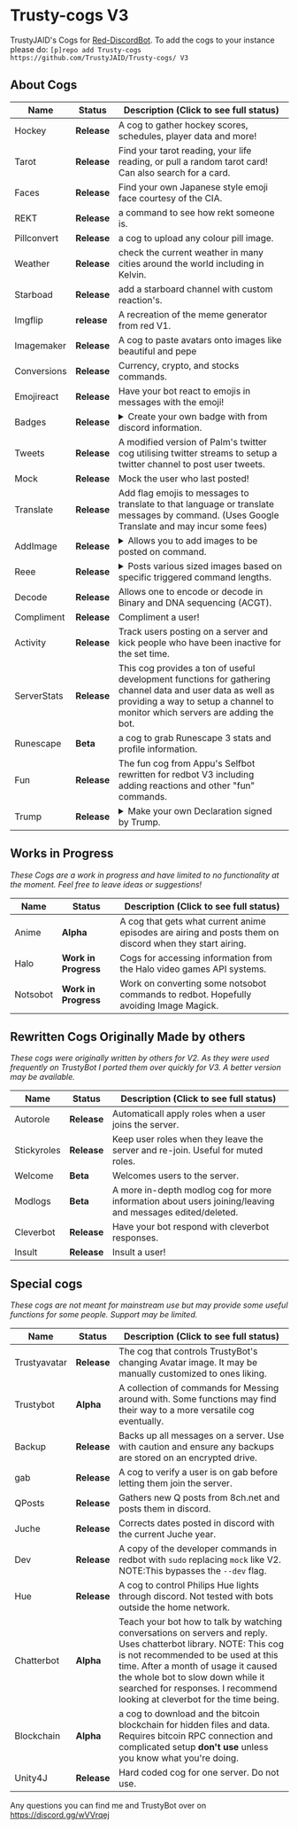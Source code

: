 # Trusty-cogs V3
TrustyJAID's Cogs for  [Red-DiscordBot](https://github.com/Cog-Creators/Red-DiscordBot/tree/V3/develop).
To add the cogs to your instance please do: `[p]repo add Trusty-cogs https://github.com/TrustyJAID/Trusty-cogs/ V3`

## About Cogs

| Name | Status | Description (Click to see full status)
| --- | --- | --- |
| Hockey | **Release** | A cog to gather hockey scores, schedules, player data and more!|
| Tarot | **Release** | Find your tarot reading, your life reading, or pull a random tarot card! Can also search for a card. |
| Faces | **Release** | Find your own Japanese style emoji face courtesy of the CIA. |
| REKT | **Release** |  a command to see how rekt someone is. |
| Pillconvert | **Release** | a cog to upload any colour pill image. |
| Weather | **Release** | check the current weather in many cities around the world including in Kelvin. |
| Starboad | **Release** | add a starboard channel with custom reaction's. |
| Imgflip | **release** | A recreation of the meme generator from red V1. |
| Imagemaker | **Release** | A cog to paste avatars onto images like beautiful and pepe |
| Conversions | **Release** | Currency, crypto, and stocks commands. |
| Emojireact | **Release** | Have your bot react to emojis in messages with the emoji! |
| Badges | **Release** | <details><summary>Create your own badge with from discord information.</summary> Includes templates for fake CIA, NSA, FBI, Discord, and every NHL hockey team.</details> |
| Tweets | **Release** | A modified version of Palm's twitter cog utilising twitter streams to setup a twitter channel to post user tweets. |
| Mock | **Release** | Mock the user who last posted! |
| Translate | **Release** | Add flag emojis to messages to translate to that language or translate messages by command. (Uses Google Translate and may incur some fees) |
| AddImage | **Release** | <details><summary>Allows you to add images to be posted on command.</summary> Stores the image in the bot folder then uploads the image directly. Owners may add images globally.</details> |
| Reee | **Release** | <details><summary>Posts various sized images based on specific triggered command lengths.</summary> May be customized manually for different images or by default express ones true rage.</details> |
| Decode | **Release** | Allows one to encode or decode in Binary and DNA sequencing (ACGT). |
| Compliment | **Release** | Compliment a user! |
| Activity | **Release** |  Track users posting on a server and kick people who have been inactive for the set time. |
| ServerStats | **Release** | This cog provides a ton of useful development functions for gathering channel data and user data as well as providing a way to setup a channel to monitor which servers are adding the bot. |
| Runescape | **Beta** | a cog to grab Runescape 3 stats and profile information. |
| Fun | **Release**| The fun cog from Appu's Selfbot rewritten for redbot V3 including adding reactions and other "fun" commands. |
| Trump | **Release**| <details><summary>Make your own Declaration signed by Trump.</summary>Code is from http://isnowillegal.com/ and made to work on redbot</details> |

## Works in Progress
*These Cogs are a work in progress and have limited to no functionality at the moment. Feel free to leave ideas or suggestions!*

| Name | Status | Description (Click to see full status)
| --- | --- | --- |
| Anime | **Alpha**| A cog that gets what current anime episodes are airing and posts them on discord when they start airing. |
| Halo | **Work in Progress**| Cogs for accessing information from the Halo video games API systems. |
| Notsobot | **Work in Progress**| Work on converting some notsobot commands to redbot. Hopefully avoiding Image Magick. |


## Rewritten Cogs Originally Made by others 
*These cogs were originally written by others for V2. As they were used frequently on TrustyBot I ported them over quickly for V3. A better version may be available.*

| Name | Status | Description (Click to see full status)
| --- | --- | --- |
| Autorole | **Release**| Automaticall apply roles when a user joins the server. |
| Stickyroles | **Release**| Keep user roles when they leave the server and re-join. Useful for muted roles. |
| Welcome | **Beta**| Welcomes users to the server. |
| Modlogs | **Beta**| A more in-depth modlog cog for more information about users joining/leaving and messages edited/deleted. |
| Cleverbot | **Release**| Have your bot respond with cleverbot responses. |
| Insult | **Release**| Insult a user! |

## Special cogs
*These cogs are not meant for mainstream use but may provide some useful functions for some people. Support may be limited.*

| Name | Status | Description (Click to see full status)
| --- | --- | --- |
| Trustyavatar | **Release** | The cog that controls TrustyBot's changing Avatar image. It may be manually customized to ones liking. |
| Trustybot | **Alpha** | A collection of commands for Messing around with. Some functions may find their way to a more versatile cog eventually. |
| Backup | **Release** | Backs up all messages on a server. Use with caution and ensure any backups are stored on an encrypted drive. |
| gab | **Release** | A cog to verify a user is on gab before letting them join the server. |
| QPosts | **Release** | Gathers new Q posts from 8ch.net and posts them in discord. |
| Juche | **Release** | Corrects dates posted in discord with the current Juche year. |
| Dev | **Release** | A copy of the developer commands in redbot with `sudo` replacing `mock` like V2. NOTE:This bypasses the `--dev` flag. |
| Hue | **Release** | A cog to control Philips Hue lights through discord. Not tested with bots outside the home network. |
| Chatterbot | **Alpha** | Teach your bot how to talk by watching conversations on servers and reply. Uses chatterbot library. NOTE: This cog is not recommended to be used at this time. After a month of usage it caused the whole bot to slow down while it searched for responses. I recommend looking at cleverbot for the time being.
| Blockchain | **Alpha** | a cog to download and the bitcoin blockchain for hidden files and data. Requires bitcoin RPC connection and complicated setup **don't use** unless you know what you're doing. |
| Unity4J | **Release** | Hard coded cog for one server. Do not use. |

Any questions you can find me and TrustyBot over on https://discord.gg/wVVrqej
